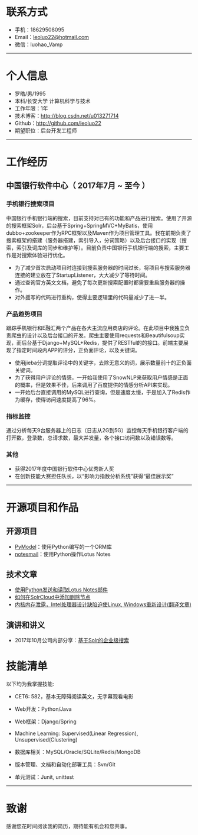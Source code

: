 # 联系方式
- 手机：18629508095
- Email：leoluo22@hotmail.com
- 微信：luohao_Vamp

---
# 个人信息

 - 罗皓/男/1995 
 - 本科/长安大学 计算机科学与技术 
 - 工作年限：1年
 - 技术博客：http://blog.csdn.net/u013271714
 - Github：http://github.com/leoluo22 
 - 期望职位：后台开发工程师

---
# 工作经历

## 中国银行软件中心（ 2017年7月 ~ 至今 ）

### 手机银行搜索项目 
中国银行手机银行端的搜索，目前支持对已有的功能和产品进行搜索。使用了开源的搜索框架Solr，后台基于Spring+SpringMVC+MyBatis，使用dubbo+zookeeper作为RPC框架以及Maven作为项目管理工具。我在前期负责了搜索框架的搭建（服务器搭建，索引导入，分词策略）以及后台接口的实现（搜索，索引及词库的同步和维护等）。目前负责中国银行手机银行端的搜索，主要工作是对搜索体验进行优化。

- 为了减少首次启动项目时连接到搜索服务器的时间过长，将项目与搜索服务器连接的建立放在了StartupListener，大大减少了等待时间。
- 通过查询官方英文文档，避免了每次更新搜索配置时都需要重启服务器的操作。
- 对外援写的代码进行重构，使得主要逻辑里的代码量减少了进一半。


### 产品趋势项目 
跟踪手机银行和E融汇两个产品在各大主流应用商店的评论。在此项目中我独立负责爬虫的设计以及后台接口的开发。爬虫主要使用requests和Beautifulsoup实现，而后台基于Django+MySQL+Redis，提供了RESTful的的接口。前端主要展现了指定时间段内APP的评分，正负面评论，以及关键词。

- 使用jieba分词提取评论中的关键字，去除无意义的词，展示数量前十的正负面关键词。
- 为了获得用户评论的情感，一开始我使用了SnowNLP来获取用户情感是正面的概率，但是效果不佳，后来调用了百度提供的情感分析API来实现。
- 一开始后台直接调用的MySQL进行查询，但是速度太慢，于是加入了Redis作为缓存，使得访问速度提高了96%。

### 指标监控

通过分析每天9台服务器上的日志（日志从2G到5G）监控每天手机银行客户端的打开数，登录数，总请求数，最大并发量，各个接口访问数以及错误数等。

### 其他

- 获得2017年度中国银行软件中心优秀新人奖
- 在创新技能大赛担任队长，以“影响力指数分析系统”获得“最佳展示奖”

---
# 开源项目和作品
## 开源项目
 - [PyModel](https://github.com/LeoLuo22/PyModel)：使用Python编写的一个ORM库
 - [notesmail](https://github.com/LeoLuo22/notesmail)：使用Python操作Lotus Notes

## 技术文章
- [使用Python发送和读取Lotus Notes邮件](http://blog.csdn.net/u013271714/article/details/78364932)
- [如何在SolrCloud中添加删除节点](http://blog.csdn.net/u013271714/article/details/78407826)
- [内核内存泄露，Intel处理器设计缺陷迫使Linux, Windows重新设计(翻译文章)](http://blog.csdn.net/u013271714/article/details/78987094)

## 演讲和讲义
 - 2017年10月公司内部分享：[基于Solr的企业级搜索](https://github.com/LeoLuo22/resume/blob/master/solr-presentation.pptx)

# 技能清单

以下均为我掌握技能:

- CET6: 582，基本无障碍阅读英文，无字幕观看电影

- Web开发：Python/Java
- Web框架：Django/Spring
- Machine Learning: Supervised(Linear Regression), Unsupervised(Clustering)
- 数据库相关：MySQL/Oracle/SQLite/Redis/MongoDB
- 版本管理、文档和自动化部署工具：Svn/Git
- 单元测试：Junit, unittest

---

# 致谢
感谢您花时间阅读我的简历，期待能有机会和您共事。
